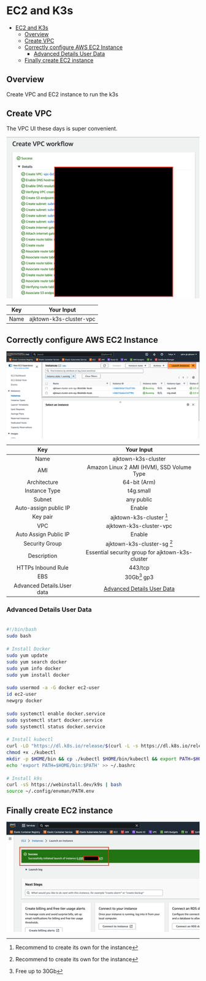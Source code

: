 # EC2 and K3s

<!-- TOC -->

- [EC2 and K3s](#ec2-and-k3s)
  - [Overview](#overview)
  - [Create VPC](#create-vpc)
  - [Correctly configure AWS EC2 Instance](#correctly-configure-aws-ec2-instance)
    - [Advanced Details User Data](#advanced-details-user-data)
  - [Finally create EC2 instance](#finally-create-ec2-instance)

<!-- /TOC -->

## Overview

Create VPC and EC2 instance to run the k3s


## Create VPC

The VPC UI these days is super convenient.

![vpc_automatic_creation_ui](./assets/vpc_automatic_creation_ui.png)

| Key  |       Your Input        |
|:----:|:-----------------------:|
| Name | ajktown-k3s-cluster-vpc |


## Correctly configure AWS EC2 Instance

![ec2_main](./assets/ec2_main.png)


|            Key             |                        Your Input                         |
|:--------------------------:|:---------------------------------------------------------:|
|            Name            |                    ajktown-k3s-cluster                    |
|            AMI             |         Amazon Linux 2 AMI (HVM), SSD Volume Type         |
|        Architecture        |                       64-bit (Arm)                        |
|       Instance Type        |                         t4g.small                         |
|           Subnet           |                        any public                         |
|   Auto-assign public IP    |                          Enable                           |
|          Key pair          |                 ajktown-k3s-cluster [^2]                  |
|            VPC             |                  ajktown-k3s-cluster-vpc                  |
|   Auto Assign Public IP    |                          Enable                           |
|       Security Group       |                ajktown-k3s-cluster-sg [^2]                |
|        Description         |     Essential security group for ajktown-k3s-cluster      |
|     HTTPs Inbound Rule     |                          443/tcp                          |
|            EBS             |                       30Gb[^3] gp3                        |
| Advanced Details.User data | [Advanced Details User Data](#advanced-details-user-data) |


### Advanced Details User Data
```sh

#!/bin/bash
sudo bash

# Install Docker
sudo yum update
sudo yum search docker
sudo yum info docker
sudo yum install docker

sudo usermod -a -G docker ec2-user
id ec2-user
newgrp docker

sudo systemctl enable docker.service
sudo systemctl start docker.service
sudo systemctl status docker.service

# Install kubectl
curl -LO "https://dl.k8s.io/release/$(curl -L -s https://dl.k8s.io/release/stable.txt)/bin/linux/arm64/kubectl"
chmod +x ./kubectl
mkdir -p $HOME/bin && cp ./kubectl $HOME/bin/kubectl && export PATH=$HOME/bin:$PATH
echo 'export PATH=$HOME/bin:$PATH' >> ~/.bashrc

# Install k9s
curl -sS https://webinstall.dev/k9s | bash
source ~/.config/envman/PATH.env

```



## Finally create EC2 instance
![instance_created](./assets/instance_created.png)



<!-- Footnote -->


[^2]: Recommend to create its own for the instance

[^3]: Free up to 30Gb



<!-- Footnote -->